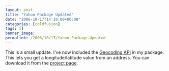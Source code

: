 ```yaml
---
layout: post
title: "Yahoo Package Updated"
date: "2006-10-17T14:10:00+06:00"
categories: [coldfusion]
tags: []
banner_image: 
permalink: /2006/10/17/Yahoo-Package-Updated
---
```


This is a small update. I've now included the <a href="http://developer.yahoo.com/maps/rest/V1/geocode.html">Geocoding API</a> in my package. This lets you get a longitude/latitude value from an address. You can download it from the <a href="http://ray.camdenfamily.com/projects/yahoopackage/">project page</a>.